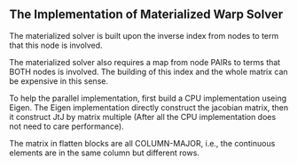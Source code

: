 ## The Implementation of Materialized Warp Solver

The materialized solver is built upon the inverse index from nodes to term that this node is involved. 

The materialized solver also requires a map from node PAIRs to terms that BOTH nodes is involved. The building of this index and the whole matrix can be expensive in this sense.

To help the parallel implementation, first build a CPU implementation useing Eigen. The Eigen implementation directly construct the jacobian matrix, then it construct JtJ by matrix multiple (After all the CPU implementation does not need to care performance).

The matrix in flatten blocks are all COLUMN-MAJOR, i.e., the continuous elements are in the same column but different rows.
